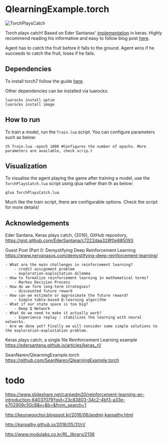 # QlearningExample.torch
![TorchPlaysCatch](https://github.com/SeanNaren/TorchQLearningExample/raw/master/images/torchplayscatch.gif)

Torch plays catch! Based on Eder Santanas' [implementation](https://gist.github.com/EderSantana/c7222daa328f0e885093) in keras. Highly recommend reading his informative and easy to follow blog post [here](https://edersantana.github.io/articles/keras_rl/).

Agent has to catch the fruit before it falls to the ground. Agent wins if he succeeds to catch the fruit, loses if he fails.

## Dependencies

To install torch7 follow the guide <a href="http://torch.ch/docs/getting-started.html">here</a>.

Other dependencies can be installed via luarocks:

```
luarocks install optim
luarocks install image
```

## How to run

To train a model, run the `Train.lua` script. You can configure parameters such as below:

```
th Train.lua -epoch 1000 #Configures the number of epochs. More parameters are available, check scrip.t
```

## Visualization

To visualise the agent playing the game after training a model, use the `TorchPlaysCatch.lua` script using qlua rather than th as below:

```
qlua TorchPlaysCatch.lua
```

Much like the train script, there are configurable options. Check the script for more details!

## Acknowledgements
Eder Santana, Keras plays catch, (2016), GitHub repository, https://gist.github.com/EderSantana/c7222daa328f0e885093



Guest Post (Part I): Demystifying Deep Reinforcement Learning
https://www.nervanasys.com/demystifying-deep-reinforcement-learning/

	- What are the main challenges in reinforcement learning? 
		- credit assignment problem
		- exploration-exploitation dilemma
	- How to formalize reinforcement learning in mathematical terms? 
		- Markov Decision Process
	- How do we form long-term strategies?
		- discounted future reward
	- How can we estimate or approximate the future reward?
		- Simple table-based Q-learning algorithm
	- What if our state space is too big? 
		- Deep Q Network
	- What do we need to make it actually work? 
		- Experience replay : stabilizes the learning with neural networks.
	- Are we done yet? Finally we will consider some simple solutions to the exploration-exploitation problem.


Keras plays catch, a single file Reinforcement Learning example
https://edersantana.github.io/articles/keras_rl/



SeanNaren/QlearningExample.torch
https://github.com/SeanNaren/QlearningExample.torch






# todo
https://www.slideshare.net/carpedm20/reinforcement-learning-an-introduction-64037079?qid=23c83803-34c2-4bf3-a33e-e702909c50c8&v=&b=&from_search=1

http://keunwoochoi.blogspot.kr/2016/06/andrej-karpathy.html

http://karpathy.github.io/2016/05/31/rl/


http://www.modulabs.co.kr/RL_library/2136
